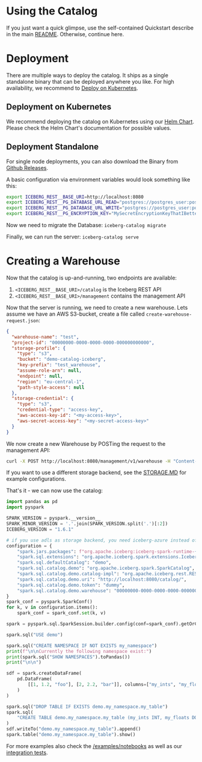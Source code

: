 # Using the Catalog

If you just want a quick glimpse, use the self-contained Quickstart describe in the main [README](#README). Otherwise, continue here.

# Deployment

There are multiple ways to deploy the catalog. It ships as a single standalone binary that can be deployed anywhere you like. For high availability, we recommend to [Deploy on Kubernetes](#deployment-on-kubernetes).

## Deployment on Kubernetes

We recommend deploying the catalog on Kubernetes using our [Helm Chart](https://github.com/hansetag/tip-catalog-charts/tree/main/charts/tip-catalog). Please check the Helm Chart's documentation for possible values.

## Deployment Standalone

For single node deployments, you can also download the Binary from [Github Releases](https://github.com/lakekeeper/lakekeeper/releases).

A basic configuration via environment variables would look something like this:

```sh
export ICEBERG_REST__BASE_URI=http://localhost:8080
export ICEBERG_REST__PG_DATABASE_URL_READ="postgres://postgres_user:postgres_urlencoded_password@hostname:5432/catalog_database"
export ICEBERG_REST__PG_DATABASE_URL_WRITE="postgres://postgres_user:postgres_urlencoded_password@hostname:5432/catalog_database"
export ICEBERG_REST__PG_ENCRYPTION_KEY="MySecretEncryptionKeyThatIBetterNotLoose"
```

Now we need to migrate the Database:
`iceberg-catalog migrate`

Finally, we can run the server:
`iceberg-catalog serve`

# Creating a Warehouse

Now that the catalog is up-and-running, two endpoints are available:

1. `<ICEBERG_REST__BASE_URI>/catalog` is the Iceberg REST API
2. `<ICEBERG_REST__BASE_URI>/management` contains the management API

Now that the server is running, we need to create a new warehouse. Lets assume we have an AWS S3-bucket, create a file called `create-warehouse-request.json`:

```json
{
  "warehouse-name": "test",
  "project-id": "00000000-0000-0000-0000-000000000000",
  "storage-profile": {
    "type": "s3",
    "bucket": "demo-catalog-iceberg",
    "key-prefix": "test_warehouse",
    "assume-role-arn": null,
    "endpoint": null,
    "region": "eu-central-1",
    "path-style-access": null
  },
  "storage-credential": {
    "type": "s3",
    "credential-type": "access-key",
    "aws-access-key-id": "<my-access-key>",
    "aws-secret-access-key": "<my-secret-access-key>"
  }
}
```

We now create a new Warehouse by POSTing the request to the management API:

```sh
curl -X POST http://localhost:8080/management/v1/warehouse -H "Content-Type: application/json" -d @create-warehouse-request.json
```

If you want to use a different storage backend, see the [STORAGE.MD](STORAGE.MD) for example configurations.

That's it - we can now use the catalog:

```python
import pandas as pd
import pyspark

SPARK_VERSION = pyspark.__version__
SPARK_MINOR_VERSION = '.'.join(SPARK_VERSION.split('.')[:2])
ICEBERG_VERSION = "1.6.1"

# if you use adls as storage backend, you need iceberg-azure instead of iceberg-aws-bundle
configuration = {
    "spark.jars.packages": f"org.apache.iceberg:iceberg-spark-runtime-{SPARK_MINOR_VERSION}_2.12:{ICEBERG_VERSION},org.apache.iceberg:iceberg-aws-bundle:{ICEBERG_VERSION}",
    "spark.sql.extensions": "org.apache.iceberg.spark.extensions.IcebergSparkSessionExtensions",
    "spark.sql.defaultCatalog": "demo",
    "spark.sql.catalog.demo": "org.apache.iceberg.spark.SparkCatalog",
    "spark.sql.catalog.demo.catalog-impl": "org.apache.iceberg.rest.RESTCatalog",
    "spark.sql.catalog.demo.uri": "http://localhost:8080/catalog/",
    "spark.sql.catalog.demo.token": "dummy",
    "spark.sql.catalog.demo.warehouse": "00000000-0000-0000-0000-000000000000/test",
}
spark_conf = pyspark.SparkConf()
for k, v in configuration.items():
    spark_conf = spark_conf.set(k, v)

spark = pyspark.sql.SparkSession.builder.config(conf=spark_conf).getOrCreate()

spark.sql("USE demo")

spark.sql("CREATE NAMESPACE IF NOT EXISTS my_namespace")
print(f"\n\nCurrently the following namespace exist:")
print(spark.sql("SHOW NAMESPACES").toPandas())
print("\n\n")

sdf = spark.createDataFrame(
    pd.DataFrame(
        [[1, 1.2, "foo"], [2, 2.2, "bar"]], columns=["my_ints", "my_floats", "strings"]
    )
)

spark.sql("DROP TABLE IF EXISTS demo.my_namespace.my_table")
spark.sql(
    "CREATE TABLE demo.my_namespace.my_table (my_ints INT, my_floats DOUBLE, strings STRING) USING iceberg"
)
sdf.writeTo("demo.my_namespace.my_table").append()
spark.table("demo.my_namespace.my_table").show()
```

For more examples also check the [/examples/notebooks](examples/notebooks) as well as our [integration tests](tests/python/tests/).

